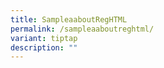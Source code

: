 ```yaml
---
title: SampleaaboutRegHTML
permalink: /sampleaaboutreghtml/
variant: tiptap
description: ""
---
```

